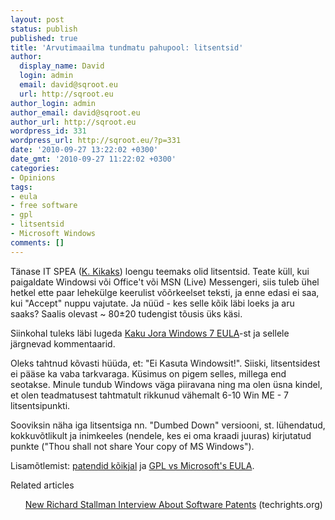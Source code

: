 ```yaml
---
layout: post
status: publish
published: true
title: 'Arvutimaailma tundmatu pahupool: litsentsid'
author:
  display_name: David
  login: admin
  email: david@sqroot.eu
  url: http://sqroot.eu
author_login: admin
author_email: david@sqroot.eu
author_url: http://sqroot.eu
wordpress_id: 331
wordpress_url: http://sqroot.eu/?p=331
date: '2010-09-27 13:22:02 +0300'
date_gmt: '2010-09-27 11:22:02 +0300'
categories:
- Opinions
tags:
- eula
- free software
- gpl
- litsentsid
- Microsoft Windows
comments: []
---
```

<p>T&auml;nase IT SPEA (<a href="http://akadeemia.kakupesa.net/kakk">K. Kikaks</a>) loengu teemaks olid litsentsid. Teate k&uuml;ll, kui paigaldate Windowsi v&otilde;i Office&#039;t v&otilde;i MSN (Live) Messengeri, siis tuleb &uuml;hel hetkel ette paar lehek&uuml;lge keerulist v&otilde;&otilde;rkeelset teksti, ja enne edasi ei saa, kui &quot;Accept&quot; nuppu vajutate. Ja n&uuml;&uuml;d - kes selle k&otilde;ik l&auml;bi loeks ja aru saaks? Saalis olevast ~ 80&plusmn;20 tudengist t&otilde;usis &uuml;ks k&auml;si.</p>
<p>Siinkohal tuleks l&auml;bi lugeda <a href="http://jora.kakupesa.net/?p=2092">Kaku Jora Windows 7 EULA</a>-st ja sellele j&auml;rgnevad kommentaarid.</p>
<p>Oleks tahtnud k&otilde;vasti h&uuml;&uuml;da, et: &quot;Ei Kasuta Windowsit!&quot;. Siiski, litsentsidest ei p&auml;&auml;se ka vaba tarkvaraga. K&uuml;simus on pigem selles, millega end seotakse. Minule tundub Windows v&auml;ga piiravana ning ma olen &uuml;sna kindel, et olen teadmatusest tahtmatult rikkunud v&auml;hemalt 6-10 Win ME - 7 litsentsipunkti.</p>
<p>Sooviksin n&auml;ha iga litsentsiga nn. &quot;Dumbed Down&quot; versiooni, st. l&uuml;hendatud, kokkuv&otilde;tlikult ja inimkeeles (nendele, kes ei oma kraadi juuras) kirjutatud punkte (&quot;Thou shall not share Your copy of MS Windows&quot;).</p>
<p>Lisam&otilde;tlemist: <a href="http://webshop.ffii.org/">patendid k&otilde;ikjal</a> ja <a href="http://www.techquark.com/2008/11/gpl-vs-microsoft-eula.html">GPL vs Microsoft&#039;s EULA</a>.</p>
<h6">Related articles</h6>
<ul>
<li"><a href="http://techrights.org/2010/09/23/richard-stallman-software-patents-au/">New Richard Stallman Interview About Software Patents</a> (techrights.org)</li>
</ul>
